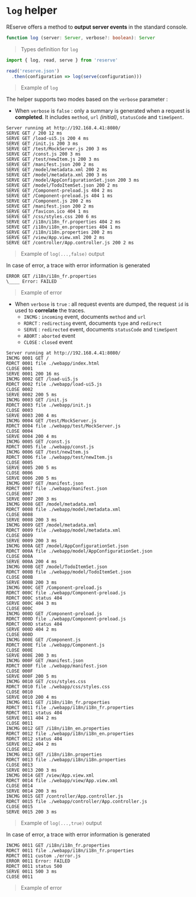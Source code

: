 # `log` helper

REserve offers a method to **output server events** in the standard console.

```typescript
function log (server: Server, verbose?: boolean): Server
```

> Types definition for `log`

```javascript
import { log, read, serve } from 'reserve'

read('reserve.json')
  .then(configuration => log(serve(configuration)))
```

> Example of `log`

The helper supports two modes based on the `verbose` parameter :

* When `verbose` is `false` : only a summary is generated when a request is **completed**. It includes `method`, `url` *(initial)*, `statusCode` and `timeSpent`.

```text
Server running at http://192.168.4.41:8080/
SERVE GET / 200 12 ms
SERVE GET /load-ui5.js 200 4 ms
SERVE GET /init.js 200 3 ms
SERVE GET /test/MockServer.js 200 3 ms
SERVE GET /const.js 200 3 ms
SERVE GET /test/newItem.js 200 3 ms
SERVE GET /manifest.json 200 2 ms
SERVE GET /model/metadata.xml 200 2 ms
SERVE GET /model/metadata.xml 200 3 ms
SERVE GET /model/AppConfigurationSet.json 200 3 ms
SERVE GET /model/TodoItemSet.json 200 2 ms
SERVE GET /Component-preload.js 404 2 ms
SERVE GET /Component-preload.js 404 1 ms
SERVE GET /Component.js 200 2 ms
SERVE GET /manifest.json 200 2 ms
SERVE GET /favicon.ico 404 1 ms
SERVE GET /css/styles.css 200 6 ms
SERVE GET /i18n/i18n_fr.properties 404 2 ms
SERVE GET /i18n/i18n_en.properties 404 1 ms
SERVE GET /i18n/i18n.properties 200 2 ms
SERVE GET /view/App.view.xml 200 2 ms
SERVE GET /controller/App.controller.js 200 2 ms
```

> Example of `log(...,false)` output

In case of error, a trace with error information is generated

```text
ERROR GET /i18n/i18n_fr.properties 
\____ Error: FAILED
```

> Example of error

* When `verbose` is `true` : all request events are dumped, the request `id` is used to **correlate** the traces.
  * `INCMG` : `incoming` event, documents `method` and `url`
  * `RDRCT` : `redirecting` event, documents `type` and `redirect`
  * `SERVE` : `redirected` event, documents `statusCode` and `timeSpent`
  * `ABORT` : `aborted` event
  * `CLOSE` : `closed` event

```text
Server running at http://192.168.4.41:8080/
INCMG 0001 GET /
RDRCT 0001 file ./webapp/index.html
CLOSE 0001 
SERVE 0001 200 16 ms
INCMG 0002 GET /load-ui5.js
RDRCT 0002 file ./webapp/load-ui5.js
CLOSE 0002
SERVE 0002 200 5 ms
INCMG 0003 GET /init.js
RDRCT 0003 file ./webapp/init.js
CLOSE 0003
SERVE 0003 200 4 ms
INCMG 0004 GET /test/MockServer.js
RDRCT 0004 file ./webapp/test/MockServer.js
CLOSE 0004
SERVE 0004 200 4 ms
INCMG 0005 GET /const.js
RDRCT 0005 file ./webapp/const.js
INCMG 0006 GET /test/newItem.js
RDRCT 0006 file ./webapp/test/newItem.js
CLOSE 0005
SERVE 0005 200 5 ms
CLOSE 0006
SERVE 0006 200 5 ms
INCMG 0007 GET /manifest.json
RDRCT 0007 file ./webapp/manifest.json
CLOSE 0007 
SERVE 0007 200 3 ms
INCMG 0008 GET /model/metadata.xml
RDRCT 0008 file ./webapp/model/metadata.xml
CLOSE 0008
SERVE 0008 200 3 ms
INCMG 0009 GET /model/metadata.xml
RDRCT 0009 file ./webapp/model/metadata.xml
CLOSE 0009
SERVE 0009 200 3 ms
INCMG 000A GET /model/AppConfigurationSet.json
RDRCT 000A file ./webapp/model/AppConfigurationSet.json
CLOSE 000A
SERVE 000A 200 4 ms
INCMG 000B GET /model/TodoItemSet.json
RDRCT 000B file ./webapp/model/TodoItemSet.json
CLOSE 000B
SERVE 000B 200 3 ms
INCMG 000C GET /Component-preload.js
RDRCT 000C file ./webapp/Component-preload.js
RDRCT 000C status 404
SERVE 000C 404 3 ms
CLOSE 000C
INCMG 000D GET /Component-preload.js
RDRCT 000D file ./webapp/Component-preload.js
RDRCT 000D status 404
SERVE 000D 404 2 ms
CLOSE 000D
INCMG 000E GET /Component.js
RDRCT 000E file ./webapp/Component.js
CLOSE 000E
SERVE 000E 200 3 ms
INCMG 000F GET /manifest.json
RDRCT 000F file ./webapp/manifest.json
CLOSE 000F 
SERVE 000F 200 5 ms
INCMG 0010 GET /css/styles.css
RDRCT 0010 file ./webapp/css/styles.css
CLOSE 0010
SERVE 0010 200 4 ms
INCMG 0011 GET /i18n/i18n_fr.properties
RDRCT 0011 file ./webapp/i18n/i18n_fr.properties
RDRCT 0011 status 404
SERVE 0011 404 2 ms
CLOSE 0011
INCMG 0012 GET /i18n/i18n_en.properties
RDRCT 0012 file ./webapp/i18n/i18n_en.properties
RDRCT 0012 status 404
SERVE 0012 404 2 ms
CLOSE 0012
INCMG 0013 GET /i18n/i18n.properties
RDRCT 0013 file ./webapp/i18n/i18n.properties
CLOSE 0013
SERVE 0013 200 3 ms
INCMG 0014 GET /view/App.view.xml
RDRCT 0014 file ./webapp/view/App.view.xml
CLOSE 0014
SERVE 0014 200 3 ms
INCMG 0015 GET /controller/App.controller.js
RDRCT 0015 file ./webapp/controller/App.controller.js
CLOSE 0015
SERVE 0015 200 3 ms
```

> Example of `log(...,true)` output

In case of error, a trace with error information is generated

```text
INCMG 0011 GET /i18n/i18n_fr.properties
RDRCT 0011 file ./webapp/i18n/i18n_fr.properties
RDRCT 0011 custom ./error.js
ERROR 0011 Error: FAILED
RDRCT 0011 status 500
SERVE 0011 500 3 ms
CLOSE 0011
```

> Example of error
